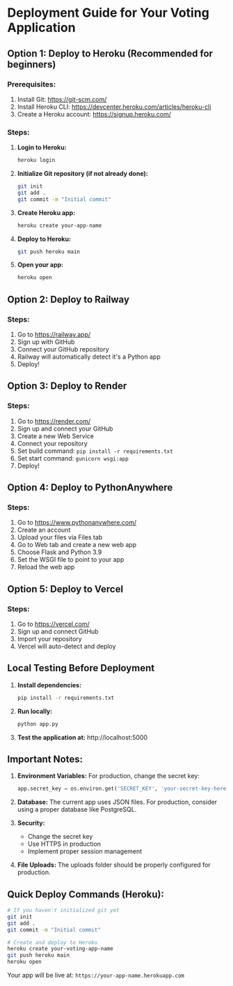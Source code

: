 # Deployment Guide for Your Voting Application

## Option 1: Deploy to Heroku (Recommended for beginners)

### Prerequisites:
1. Install Git: https://git-scm.com/
2. Install Heroku CLI: https://devcenter.heroku.com/articles/heroku-cli
3. Create a Heroku account: https://signup.heroku.com/

### Steps:
1. **Login to Heroku:**
   ```bash
   heroku login
   ```

2. **Initialize Git repository (if not already done):**
   ```bash
   git init
   git add .
   git commit -m "Initial commit"
   ```

3. **Create Heroku app:**
   ```bash
   heroku create your-app-name
   ```

4. **Deploy to Heroku:**
   ```bash
   git push heroku main
   ```

5. **Open your app:**
   ```bash
   heroku open
   ```

## Option 2: Deploy to Railway

### Steps:
1. Go to https://railway.app/
2. Sign up with GitHub
3. Connect your GitHub repository
4. Railway will automatically detect it's a Python app
5. Deploy!

## Option 3: Deploy to Render

### Steps:
1. Go to https://render.com/
2. Sign up and connect your GitHub
3. Create a new Web Service
4. Connect your repository
5. Set build command: `pip install -r requirements.txt`
6. Set start command: `gunicorn wsgi:app`
7. Deploy!

## Option 4: Deploy to PythonAnywhere

### Steps:
1. Go to https://www.pythonanywhere.com/
2. Create an account
3. Upload your files via Files tab
4. Go to Web tab and create a new web app
5. Choose Flask and Python 3.9
6. Set the WSGI file to point to your app
7. Reload the web app

## Option 5: Deploy to Vercel

### Steps:
1. Go to https://vercel.com/
2. Sign up and connect GitHub
3. Import your repository
4. Vercel will auto-detect and deploy

## Local Testing Before Deployment

1. **Install dependencies:**
   ```bash
   pip install -r requirements.txt
   ```

2. **Run locally:**
   ```bash
   python app.py
   ```

3. **Test the application at:** http://localhost:5000

## Important Notes:

1. **Environment Variables:** For production, change the secret key:
   ```python
   app.secret_key = os.environ.get('SECRET_KEY', 'your-secret-key-here')
   ```

2. **Database:** The current app uses JSON files. For production, consider using a proper database like PostgreSQL.

3. **Security:** 
   - Change the secret key
   - Use HTTPS in production
   - Implement proper session management

4. **File Uploads:** The uploads folder should be properly configured for production.

## Quick Deploy Commands (Heroku):

```bash
# If you haven't initialized git yet
git init
git add .
git commit -m "Initial commit"

# Create and deploy to Heroku
heroku create your-voting-app-name
git push heroku main
heroku open
```

Your app will be live at: `https://your-app-name.herokuapp.com` 